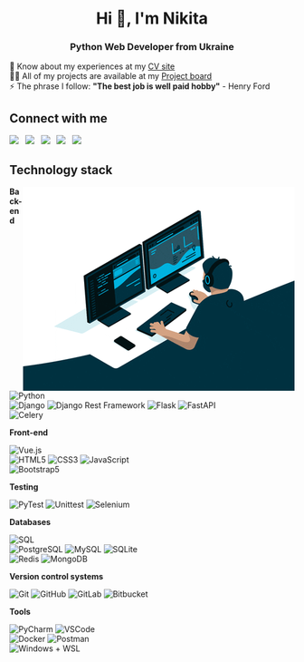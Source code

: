 <h1 align="center">Hi 👋, I'm Nikita</h1>
<h3 align="center">Python Web Developer from Ukraine</h3>

📄 Know about my experiences at my [CV site](https://nikita-hubariev.me) <br />
👨‍💻 All of my projects are available at my [Project board](https://gubchik123-project-board.netlify.app/) <br />
⚡ The phrase I follow: **"The best job is well paid hobby"** - Henry Ford

## Connect with me

<a href="mailto:nikita.hubariev@gmail.com" target="_blank"><img src="https://raw.githubusercontent.com/gauravghongde/social-icons/master/PNG/Color/Gmail.png" width="40px" /></a> &nbsp; <a href="https://www.linkedin.com/in/nikita-hubariev/" target="_blank"><img src="https://raw.githubusercontent.com/gauravghongde/social-icons/master/PNG/Color/LinkedIN.png" width="40px" /></a> &nbsp; <a href="https://t.me/nikita_id791/chat" target="_blank"><img src="https://raw.githubusercontent.com/gauravghongde/social-icons/master/PNG/Color/Telegram.png" width="40px" /></a> &nbsp; <a href="https://twitter.com/Gubchik123" target="_blank"><img src="https://raw.githubusercontent.com/gauravghongde/social-icons/master/PNG/Color/Twitter.png" width="40px" /></a> &nbsp; <a href="https://instagram.com/nikitos.1746" target="_blank"><img src="https://raw.githubusercontent.com/gauravghongde/social-icons/master/PNG/Color/Instagram.png" width="40px" /></a> &nbsp;

## Technology stack

<img align="right" alt="GIF" src="./code.gif" />

**Back-end**

![Python](https://img.shields.io/badge/-Python-black?style=flat-square&logo=Python) <br />
![Django](https://img.shields.io/badge/-Django-0aad48?style=flat-square&logo=Django) ![Django Rest Framework](https://img.shields.io/badge/DRF-red?style=flat-square&logo=Django) ![Flask](https://img.shields.io/badge/-Flask-%232c3e50?style=flat-square&logo=Flask) ![FastAPI](https://img.shields.io/badge/-FastAPI-%23009688?style=flat-square&logo=FastAPI&logoColor=fff) <br />
![Celery](https://img.shields.io/badge/-Celery-%2337814A?style=flat-square&logo=Celery)

**Front-end**

![Vue.js](https://img.shields.io/badge/-Vue.js-%234FC08D?style=flat-square&logo=Vue.js&logoColor=fff) <br />
![HTML5](https://img.shields.io/badge/-HTML5-%23E44D27?style=flat-square&logo=html5&logoColor=ffffff) ![CSS3](https://img.shields.io/badge/-CSS3-%231572B6?style=flat-square&logo=css3) ![JavaScript](https://img.shields.io/badge/-JavaScript-%23F7DF1C?style=flat-square&logo=javascript&logoColor=000000&labelColor=%23F7DF1C&color=%23FFCE5A) <br />
![Bootstrap5](https://img.shields.io/badge/-Bootstrap5-%23720ce3?style=flat-square&logo=Bootstrap&logoColor=fff)

**Testing**

![PyTest](https://img.shields.io/badge/-PyTest-%232c3e50?style=flat-square&logo=PyTest) ![Unittest](https://img.shields.io/badge/-UnitTest-%232c3e50?style=flat-square&logo=UnitTest) ![Selenium](https://img.shields.io/badge/-Selenium-%2300AB00?style=flat-square&logo=Selenium&logoColor=fff)

**Databases**

![SQL](https://img.shields.io/badge/-SQL-%233179B9?style=flat-square&logo=SQL&logoColor=fff) <br />
![PostgreSQL](https://img.shields.io/badge/-PostgreSQL-%234169E1?style=flat-square&logo=PostgreSQL&logoColor=fff) ![MySQL](https://img.shields.io/badge/-MySQL-%234479A1?style=flat-square&logo=MySQL&logoColor=fff) ![SQLite](https://img.shields.io/badge/-SQLite-%23003B57?style=flat-square&logo=SQLite&logoColor=fff) <br />
![Redis](https://img.shields.io/badge/-Redis-%23DC382D?style=flat-square&logo=Redis&logoColor=fff) ![MongoDB](https://img.shields.io/badge/-MongoDB-47A248?style=flat-square&logo=MongoDB&logoColor=fff)

**Version control systems**

![Git](https://img.shields.io/badge/-Git-%23F05032?style=flat-square&logo=git&logoColor=%23fff) ![GitHub](https://img.shields.io/badge/-GitHub-%23181717?style=flat-square&logo=github) ![GitLab](https://img.shields.io/badge/-GitLab-%23181717?style=flat-square&logo=gitlab) ![Bitbucket](https://img.shields.io/badge/-Bitbucket-%230052CC?style=flat-square&logo=bitbucket)

**Tools**

![PyCharm](https://img.shields.io/badge/-PyCharm-%23000000?style=flat-square&logo=PyCharm) ![VSCode](https://img.shields.io/badge/-VSCode-%23007ACC?style=flat-square&logo=Visual-Studio-Code) <br />
![Docker](https://img.shields.io/badge/-Docker-2496ED?style=flat-square&logo=docker&logoColor=fff) ![Postman](https://img.shields.io/badge/Postman-FF6C37?style=flat-square&logo=postman&logoColor=fff) <br />
![Windows + WSL](https://img.shields.io/badge/Windows%20+%20WSL-FCC624?style=flat-square&logo=linux&logoColor=000)
